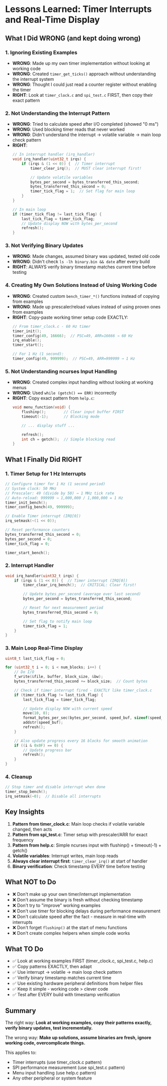 # Lessons Learned: Timer Interrupts and Real-Time Display

## What I Did WRONG (and kept doing wrong)

### 1. **Ignoring Existing Examples**
- **WRONG**: Made up my own timer implementation without looking at working code
- **WRONG**: Created `timer_get_ticks()` approach without understanding the interrupt system
- **WRONG**: Thought I could just read a counter register without enabling the timer
- **RIGHT**: Look at `timer_clock.c` and `spi_test.c` FIRST, then copy their exact pattern

### 2. **Not Understanding the Interrupt Pattern**
- **WRONG**: Tried to calculate speed after I/O completed (showed "0 ms")
- **WRONG**: Used blocking timer reads that never worked
- **WRONG**: Didn't understand the interrupt → volatile variable → main loop check pattern
- **RIGHT**:
  ```c
  // In interrupt handler (irq_handler)
  void irq_handler(uint32_t irqs) {
      if (irqs & (1 << 0)) {  // Timer interrupt
          timer_clear_irq();  // MUST clear interrupt first!

          // Update volatile variables
          bytes_per_second = bytes_transferred_this_second;
          bytes_transferred_this_second = 0;
          timer_tick_flag = 1;  // Set flag for main loop
      }
  }

  // In main loop
  if (timer_tick_flag != last_tick_flag) {
      last_tick_flag = timer_tick_flag;
      // Update display NOW with bytes_per_second
      refresh();
  }
  ```

### 3. **Not Verifying Binary Updates**
- **WRONG**: Made changes, assumed binary was updated, tested old code
- **WRONG**: Didn't check `ls -lh binary.bin && date` after every build
- **RIGHT**: ALWAYS verify binary timestamp matches current time before testing

### 4. **Creating My Own Solutions Instead of Using Working Code**
- **WRONG**: Created custom `bench_timer_*()` functions instead of copying from examples
- **WRONG**: Made up prescaler/reload values instead of using proven ones from examples
- **RIGHT**: Copy-paste working timer setup code EXACTLY:
  ```c
  // From timer_clock.c - 60 Hz timer
  timer_init();
  timer_config(49, 16666);  // PSC=49, ARR=16666 → 60 Hz
  irq_enable();
  timer_start();

  // For 1 Hz (1 second):
  timer_config(49, 999999);  // PSC=49, ARR=999999 → 1 Hz
  ```

### 5. **Not Understanding ncurses Input Handling**
- **WRONG**: Created complex input handling without looking at working menus
- **WRONG**: Used `while (getch() == ERR)` incorrectly
- **RIGHT**: Copy exact pattern from `help.c`:
  ```c
  void menu_function(void) {
      flushinp();        // Clear input buffer FIRST
      timeout(-1);       // Blocking mode

      // ... display stuff ...

      refresh();
      int ch = getch();  // Simple blocking read
  }
  ```

## What I Finally Did RIGHT

### 1. **Timer Setup for 1 Hz Interrupts**
```c
// Configure timer for 1 Hz (1 second period)
// System clock: 50 MHz
// Prescaler: 49 (divide by 50) → 1 MHz tick rate
// Auto-reload: 999999 → 1,000,000 / 1,000,000 = 1 Hz
timer_init_bench();
timer_config_bench(49, 999999);

// Enable Timer interrupt (IRQ[0])
irq_setmask(~(1 << 0));

// Reset performance counters
bytes_transferred_this_second = 0;
bytes_per_second = 0;
timer_tick_flag = 0;

timer_start_bench();
```

### 2. **Interrupt Handler**
```c
void irq_handler(uint32_t irqs) {
    if (irqs & (1 << 0)) {  // Timer interrupt (IRQ[0])
        timer_clear_irq_bench();  // CRITICAL: Clear first!

        // Update bytes_per_second (average over last second)
        bytes_per_second = bytes_transferred_this_second;

        // Reset for next measurement period
        bytes_transferred_this_second = 0;

        // Set flag to notify main loop
        timer_tick_flag = 1;
    }
}
```

### 3. **Main Loop Real-Time Display**
```c
uint8_t last_tick_flag = 0;

for (uint32_t i = 0; i < num_blocks; i++) {
    // Do I/O
    f_write(&file, buffer, block_size, &bw);
    bytes_transferred_this_second += block_size;  // Count bytes

    // Check if timer interrupt fired - EXACTLY like timer_clock.c
    if (timer_tick_flag != last_tick_flag) {
        last_tick_flag = timer_tick_flag;

        // Update display NOW with current speed
        move(10, 0);
        format_bytes_per_sec(bytes_per_second, speed_buf, sizeof(speed_buf));
        addstr(speed_buf);
        refresh();
    }

    // Also update progress every 16 blocks for smooth animation
    if ((i & 0x0F) == 0) {
        // Update progress bar
        refresh();
    }
}
```

### 4. **Cleanup**
```c
// Stop timer and disable interrupt when done
timer_stop_bench();
irq_setmask(~0);  // Disable all interrupts
```

## Key Insights

1. **Pattern from timer_clock.c**: Main loop checks if volatile variable changed, then acts
2. **Pattern from spi_test.c**: Timer setup with prescaler/ARR for exact frequency
3. **Pattern from help.c**: Simple ncurses input with flushinp() + timeout(-1) + getch()
4. **Volatile variables**: Interrupt writes, main loop reads
5. **Always clear interrupt first**: `timer_clear_irq()` at start of handler
6. **Binary verification**: Check timestamp EVERY time before testing

## What NOT to Do

- ❌ Don't make up your own timer/interrupt implementation
- ❌ Don't assume the binary is fresh without checking timestamp
- ❌ Don't try to "improve" working examples
- ❌ Don't use timer for blocking delays during performance measurement
- ❌ Don't calculate speed after the fact - measure in real-time with interrupts
- ❌ Don't forget `flushinp()` at the start of menu functions
- ❌ Don't create complex helpers when simple code works

## What TO Do

- ✅ Look at working examples FIRST (timer_clock.c, spi_test.c, help.c)
- ✅ Copy patterns EXACTLY, then adapt
- ✅ Use interrupt → volatile → main loop check pattern
- ✅ Verify binary timestamp matches current time
- ✅ Use existing hardware peripheral definitions from helper files
- ✅ Keep it simple - working code > clever code
- ✅ Test after EVERY build with timestamp verification

## Summary

The right way: **Look at working examples, copy their patterns exactly, verify binary updates, test incrementally.**

The wrong way: **Make up solutions, assume binaries are fresh, ignore working code, overcomplicate things.**

This applies to:
- Timer interrupts (use timer_clock.c pattern)
- SPI performance measurement (use spi_test.c pattern)
- Menu input handling (use help.c pattern)
- Any other peripheral or system feature
